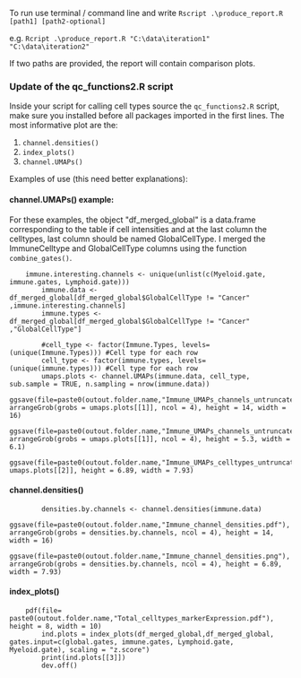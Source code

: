 To run use terminal / command line and write
`Rscript .\produce_report.R [path1] [path2-optional]`

e.g. `Rcript .\produce_report.R "C:\data\iteration1" "C:\data\iteration2"`

If two paths are provided, the report will contain comparison plots.


### Update of the qc_functions2.R script


Inside your script for calling cell types source the `qc_functions2.R` script, make sure you installed before all packages imported in the first lines. 
The most informative plot are the:
1. `channel.densities()`
2. `index_plots()`
3. `channel.UMAPs()`

Examples of use (this need better explanations):

#### channel.UMAPs() example:

For these examples, the object "df\_merged\_global" is a data.frame corresponding to the table if cell intensities and at the last column the celltypes, last column should be named GlobalCellType. I merged the ImmuneCelltype and GlobalCellType columns using the function `combine_gates()`.

```
	immune.interesting.channels <- unique(unlist(c(Myeloid.gate, immune.gates, Lymphoid.gate)))
        immune.data <- df_merged_global[df_merged_global$GlobalCellType != "Cancer" ,immune.interesting.channels]
        immune.types <- df_merged_global[df_merged_global$GlobalCellType != "Cancer" ,"GlobalCellType"]
        
        #cell_type <- factor(Immune.Types, levels=(unique(Immune.Types))) #Cell type for each row
        cell_type <- factor(immune.types, levels=(unique(immune.types))) #Cell type for each row
        umaps.plots <- channel.UMAPs(immune.data, cell_type, sub.sample = TRUE, n.sampling = nrow(immune.data))
	ggsave(file=paste0(outout.folder.name,"Immune_UMAPs_channels_untruncated.pdf"), arrangeGrob(grobs = umaps.plots[[1]], ncol = 4), height = 14, width = 16)
        ggsave(file=paste0(outout.folder.name,"Immune_UMAPs_channels_untruncated.png"), arrangeGrob(grobs = umaps.plots[[1]], ncol = 4), height = 5.3, width = 6.1)
        ggsave(file=paste0(outout.folder.name,"Immune_UMAPs_celltypes_untruncated.pdf"), umaps.plots[[2]], height = 6.89, width = 7.93)
```
#### channel.densities()

```
        densities.by.channels <- channel.densities(immune.data)
	ggsave(file=paste0(outout.folder.name,"Immune_channel_densities.pdf"), arrangeGrob(grobs = densities.by.channels, ncol = 4), height = 14, width = 16)
        ggsave(file=paste0(outout.folder.name,"Immune_channel_densities.png"), arrangeGrob(grobs = densities.by.channels, ncol = 4), height = 6.89, width = 7.93)
```

#### index_plots()

```
	pdf(file= paste0(outout.folder.name,"Total_celltypes_markerExpression.pdf"), height = 8, width = 10)
        ind.plots = index_plots(df_merged_global,df_merged_global, gates.input=c(global.gates, immune.gates, Lymphoid.gate, Myeloid.gate), scaling = "z.score")
        print(ind.plots[[3]])
        dev.off()
```
